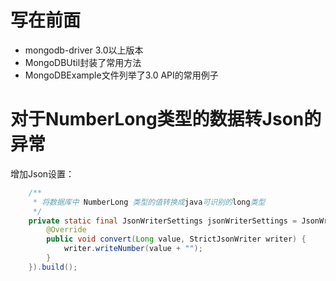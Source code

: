 # 写在前面
- mongodb-driver 3.0以上版本
- MongoDBUtil封装了常用方法
- MongoDBExample文件列举了3.0 API的常用例子


# 对于NumberLong类型的数据转Json的异常
增加Json设置：
``` java
    /**
     * 将数据库中 NumberLong 类型的值转换成java可识别的long类型
     */
    private static final JsonWriterSettings jsonWriterSettings = JsonWriterSettings.builder().int64Converter(new Converter<Long>() {
        @Override
        public void convert(Long value, StrictJsonWriter writer) {
            writer.writeNumber(value + "");
        }
    }).build();

```
